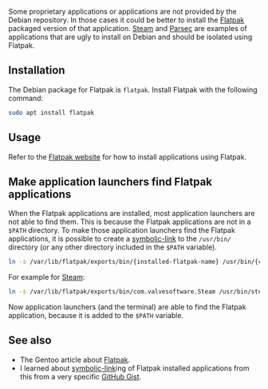 Some proprietary applications or applications are not provided by the Debian repository.
In those cases it could be better to install the [Flatpak](https://flatpak.org/) packaged version of that application.
[Steam](https://store.steampowered.com/) and [Parsec](https://parsec.app/) are examples of applications that are ugly to install on Debian and should be isolated using Flatpak.

## Installation
The Debian package for Flatpak is `flatpak`.
Install Flatpak with the following command:
```sh
sudo apt install flatpak
```

## Usage
Refer to the [Flatpak website](https://flatpak.org/) for how to install applications using Flatpak.

## Make application launchers find Flatpak applications
When the Flatpak applications are installed, most application launchers are not able to find them.
This is because the Flatpak applications are not in a `$PATH` directory.
To make those application launchers find the Flatpak applications, it is possible to create a [symbolic-link](symbolic-link.md) to the `/usr/bin/` directory (or any other directory included in the `$PATH` variable).
```sh
ln -s /var/lib/flatpak/exports/bin/{installed-flatpak-name} /usr/bin/{custom-name}
```

For example for [Steam](https://flathub.org/apps/com.valvesoftware.Steam):
```sh
ln -s /var/lib/flatpak/exports/bin/com.valvesoftware.Steam /usr/bin/steam
```

Now application launchers (and the terminal) are able to find the Flatpak application, because it is added to the `$PATH` variable.

## See also
* The Gentoo article about [Flatpak](https://wiki.gentoo.org/wiki/Flatpak).
* I learned about [symbolic-link](symbolic-link.md)ing of Flatpak installed applications from this from a very specific [GitHub Gist](https://gist.github.com/curioswati/668e9e120ddd4b6f8d07dc28b5780d22).
